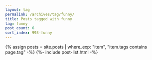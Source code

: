 ```yaml
---
layout: tag
permalink: /archives/tag/funny/
title: Posts tagged with funny
tag: funny
post_count: 6
sort_index: 993-funny
---
```

{% assign posts = site.posts | where_exp: "item", "item.tags contains page.tag" -%}
{%- include post-list.html -%}

